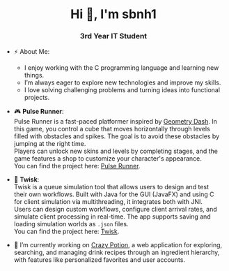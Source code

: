 <h1 align="center">Hi 👋, I'm sbnh1</h1>
<h3 align="center">3rd Year IT Student</h3>

- ⚡ About Me:  
  - I enjoy working with the C programming language and learning new things.  
  - I’m always eager to explore new technologies and improve my skills.  
  - I love solving challenging problems and turning ideas into functional projects.  

- 🎮 **Pulse Runner**:  
  Pulse Runner is a fast-paced platformer inspired by [Geometry Dash](https://en.wikipedia.org/wiki/Geometry_Dash). In this game, you control a cube that moves horizontally through levels filled with obstacles and spikes. The goal is to avoid these obstacles by jumping at the right time.  
  Players can unlock new skins and levels by completing stages, and the game features a shop to customize your character's appearance.  
  You can find the project here: [Pulse Runner](https://github.com/sbnh1/pulse-runner).

- 🔭 **Twisk**:  
  Twisk is a queue simulation tool that allows users to design and test their own workflows. Built with Java for the GUI (JavaFX) and using C for client simulation via multithreading, it integrates both with JNI.  
  Users can design custom workflows, configure client arrival rates, and simulate client processing in real-time. The app supports saving and loading simulation worlds as `.json` files.  
  You can find the project here: [Twisk](https://github.com/sbnh1/Twisk).

- 🔭 I’m currently working on [Crazy Potion](https://github.com/sbnh1/crazy_potion), a web application for exploring, searching, and managing drink recipes through an ingredient hierarchy, with features like personalized favorites and user accounts.




<!---
- 👋 Hi, I’m @sbnh1
- 👀 I’m interested in ...
- 🌱 I’m currently learning ...
- 💞️ I’m looking to collaborate on ...
- 📫 How to reach me ...
- 😄 Pronouns: ...
- ⚡ Fun fact: ...

<!---
sbnh1/sbnh1 is a ✨ special ✨ repository because its `README.md` (this file) appears on your GitHub profile.
You can click the Preview link to take a look at your changes.
--->
